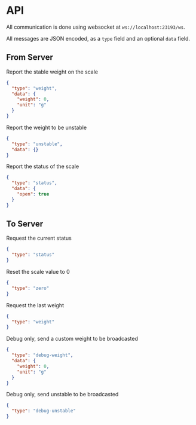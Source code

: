 # API

All communication is done using websocket at `ws://localhost:23193/ws`.

All messages are JSON encoded, as a `type` field and an optional `data` field.

## From Server

Report the stable weight on the scale
```json
{
  "type": "weight",
  "data": {
    "weight": 0,
    "unit": "g"
  }
}
```

Report the weight to be unstable
```json
{
  "type": "unstable",
  "data": {}
}
```

Report the status of the scale
```json
{
  "type": "status",
  "data": {
    "open": true
  }
}
```

## To Server

Request the current status
```json
{
  "type": "status"
}
```

Reset the scale value to 0
```json
{
  "type": "zero"
}
```

Request the last weight
```json
{
  "type": "weight"
}
```

Debug only, send a custom weight to be broadcasted
```json
{
  "type": "debug-weight",
  "data": {
    "weight": 0,
    "unit": "g"
  }
}
```

Debug only, send unstable to be broadcasted
```json
{
  "type": "debug-unstable"
}
```
